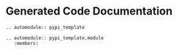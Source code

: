 # Generated Code Documentation

```eval_rst
.. automodule:: pypi_template

.. automodule:: pypi_template.module
   :members:
```
